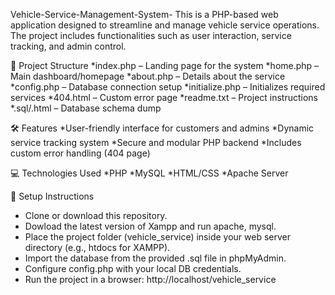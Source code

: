 Vehicle-Service-Management-System-
This is a PHP-based web application designed to streamline and manage vehicle service operations. The project includes functionalities such as user interaction, service tracking, and admin control.

📁 Project Structure
*index.php – Landing page for the system
*home.php – Main dashboard/homepage
*about.php – Details about the service
*config.php – Database connection setup
*initialize.php – Initializes required services
*404.html – Custom error page
*readme.txt – Project instructions
*.sql/.html – Database schema dump

🛠 Features
*User-friendly interface for customers and admins
*Dynamic service tracking system
*Secure and modular PHP backend
*Includes custom error handling (404 page)

💻 Technologies Used
*PHP
*MySQL
*HTML/CSS
*Apache Server

🧰 Setup Instructions
* Clone or download this repository.
* Dowload the latest version of Xampp and run apache, mysql.
* Place the project folder (vehicle_service) inside your web server directory (e.g., htdocs for XAMPP).
* Import the database from the provided .sql file in phpMyAdmin.
* Configure config.php with your local DB credentials.
* Run the project in a browser: http://localhost/vehicle_service
